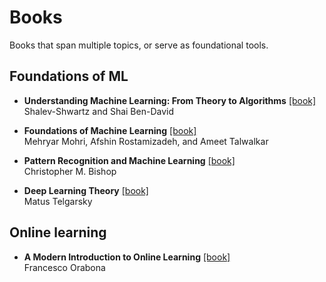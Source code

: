 # Books

Books that span multiple topics, or serve as foundational tools.

## Foundations of ML
- **Understanding Machine Learning: From Theory to Algorithms** [[book]](https://www.cs.huji.ac.il/~shais/UnderstandingMachineLearning/)  
    Shalev-Shwartz and Shai Ben-David

- **Foundations of Machine Learning** [[book]](https://cs.nyu.edu/~mohri/mlbook/)   
    Mehryar Mohri, Afshin Rostamizadeh, and Ameet Talwalkar

+ **Pattern Recognition and Machine Learning** [[book]](https://www.microsoft.com/en-us/research/wp-content/uploads/2006/01/Bishop-Pattern-Recognition-and-Machine-Learning-2006.pdf)  
  Christopher M. Bishop



- **Deep Learning Theory** [[book]](https://mjt.cs.illinois.edu/dlt/index.pdf)   
    Matus Telgarsky


## Online learning
+ **A Modern Introduction to Online Learning** [[book]](https://arxiv.org/abs/1912.13213)  
  Francesco Orabona





